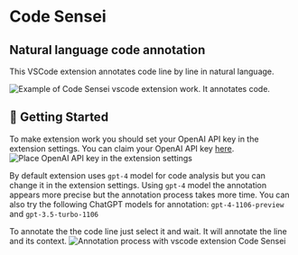 # Code Sensei
## Natural language code annotation

This VSCode extension annotates code line by line in natural language.

![Example of Code Sensei vscode extension work. It annotates code.](https://github.com/mirth/code-sensei/example0.png)

## 🚀 Getting Started
To make extension work you should set your OpenAI API key in the extension settings.
You can claim your OpenAI API key [here](https://platform.openai.com/api-keys).
![Place OpenAI API key in the extension settings](https://github.com/mirth/code-sensei/openaikey.png)

By default extension uses `gpt-4` model for code analysis but you can change it in the extension settings.
Using `gpt-4` model the annotation appears more precise but the annotation process takes more time.
You can also try the following ChatGPT models for annotation: `gpt-4-1106-preview` and `gpt-3.5-turbo-1106`

To annotate the the code line just select it and wait. It will annotate the line and its context.
![Annotation process with vscode extension Code Sensei](https://github.com/mirth/code-sensei/work-example.gif)